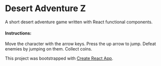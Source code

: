 # Desert Adventure Z

A short desert adventure game written with React functional components.

#### Instructions:

Move the character with the arrow keys.
Press the up arrow to jump.
Defeat enemies by jumping on them.
Collect coins.

This project was bootstrapped with [Create React App](https://github.com/facebook/create-react-app).
